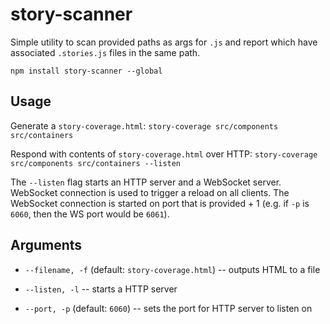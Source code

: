 # story-scanner

Simple utility to scan provided paths as args for `.js` and report which
have associated `.stories.js` files in the same path.

`npm install story-scanner --global`

## Usage

Generate a `story-coverage.html`:
`story-coverage src/components src/containers`

Respond with contents of `story-coverage.html` over HTTP:
`story-coverage src/components src/containers --listen`

The `--listen` flag starts an HTTP server and a WebSocket server.
WebSocket connection is used to trigger a reload on all clients. The
WebSocket connection is started on port that is provided + 1 (e.g. if
`-p` is `6060`, then the WS port would be `6061`).

## Arguments

-   `--filename, -f` (default: `story-coverage.html`) -- outputs HTML to
    a file

-   `--listen, -l` -- starts a HTTP server

-   `--port, -p` (default: `6060`) -- sets the port for HTTP server to listen on

